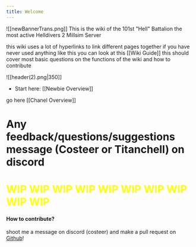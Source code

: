 ```yaml
---
title: Welcome
---
```


![[newBannerTrans.png]]
This is the wiki of the 101st "Hell" Battalion the most active Helldivers 2 Millsim Server

this wiki uses a lot of hyperlinks to link different pages together if you have never used anything like this you can look at this [[Wiki Guide]] this should cover most basic questions on the functions of the wiki and how to contribute 

![[header(2).png|350]]
- Start here: [[Newbie Overview]]

go here [[Chanel Overview]]

# Any feedback/questions/suggestions message (Costeer or Titanchell) on discord

# <span style="color:rgb(255, 255, 0)"><span style="color:F9FF21)">WIP WIP WIP WIP WIP WIP WIP WIP WIP WIP </span> </span>

#### How to contribute?
shoot me a message on discord (costeer) and make a pull request on [Github](https://github.com/Costeer/101st-Wiki)! 
